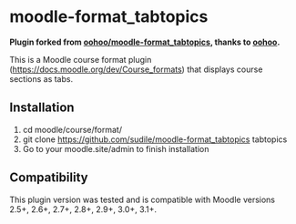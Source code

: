 moodle-format_tabtopics
=======================

**Plugin forked from [oohoo/moodle-format_tabtopics](https://github.com/oohoo/moodle-format_tabtopics), thanks to [oohoo](https://github.com/oohoo/).**

This is a Moodle course format plugin (https://docs.moodle.org/dev/Course_formats) that displays course sections as tabs.

## Installation
1. cd moodle/course/format/
2. git clone https://github.com/sudile/moodle-format_tabtopics tabtopics
3. Go to your moodle.site/admin to finish installation

## Compatibility
This plugin version was tested and is compatible with Moodle versions 2.5+, 2.6+, 2.7+, 2.8+, 2.9+, 3.0+, 3.1+.
